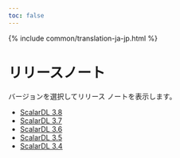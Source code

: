 ```yaml
---
toc: false
---
```


{% include common/translation-ja-jp.html %}

# リリースノート

バージョンを選択してリリース ノートを表示します。

- [ScalarDL 3.8](release-3.8.md)
- [ScalarDL 3.7](release-3.7.md)
- [ScalarDL 3.6](release-3.6.md)
- [ScalarDL 3.5](release-3.5.md)
- [ScalarDL 3.4](release-3.4.md)

